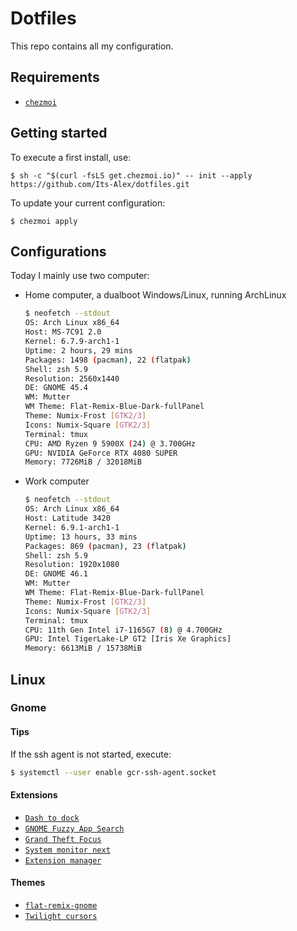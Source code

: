 # Dotfiles

This repo contains all my configuration.

## Requirements

- [`chezmoi`](https://github.com/twpayne/chezmoi)

## Getting started

To execute a first install, use:

```sh-session
$ sh -c "$(curl -fsLS get.chezmoi.io)" -- init --apply https://github.com/Its-Alex/dotfiles.git
```

To update your current configuration:

```sh-session
$ chezmoi apply
```

## Configurations

Today I mainly use two computer:

- Home computer, a dualboot Windows/Linux, running ArchLinux
    ```sh
    $ neofetch --stdout
    OS: Arch Linux x86_64
    Host: MS-7C91 2.0
    Kernel: 6.7.9-arch1-1
    Uptime: 2 hours, 29 mins
    Packages: 1498 (pacman), 22 (flatpak)
    Shell: zsh 5.9
    Resolution: 2560x1440
    DE: GNOME 45.4
    WM: Mutter
    WM Theme: Flat-Remix-Blue-Dark-fullPanel
    Theme: Numix-Frost [GTK2/3]
    Icons: Numix-Square [GTK2/3]
    Terminal: tmux
    CPU: AMD Ryzen 9 5900X (24) @ 3.700GHz
    GPU: NVIDIA GeForce RTX 4080 SUPER
    Memory: 7726MiB / 32018MiB
    ```
- Work computer
    ```sh
    $ neofetch --stdout
    OS: Arch Linux x86_64
    Host: Latitude 3420
    Kernel: 6.9.1-arch1-1
    Uptime: 13 hours, 33 mins
    Packages: 869 (pacman), 23 (flatpak)
    Shell: zsh 5.9
    Resolution: 1920x1080
    DE: GNOME 46.1
    WM: Mutter
    WM Theme: Flat-Remix-Blue-Dark-fullPanel
    Theme: Numix-Frost [GTK2/3]
    Icons: Numix-Square [GTK2/3]
    Terminal: tmux
    CPU: 11th Gen Intel i7-1165G7 (8) @ 4.700GHz
    GPU: Intel TigerLake-LP GT2 [Iris Xe Graphics]
    Memory: 6613MiB / 15738MiB
    ```

## Linux

### Gnome

#### Tips

If the ssh agent is not started, execute:

```sh
$ systemctl --user enable gcr-ssh-agent.socket
```

#### Extensions

- [`Dash to dock`](https://micheleg.github.io/dash-to-dock/)
- [`GNOME Fuzzy App Search`](https://extensions.gnome.org/extension/3956/gnome-fuzzy-app-search/)
- [`Grand Theft Focus`](https://extensions.gnome.org/extension/5410/grand-theft-focus/)
- [`System monitor next`](https://extensions.gnome.org/extension/3010/system-monitor-next/)
- [`Extension manager`](https://github.com/mjakeman/extension-manager)

#### Themes

- [`flat-remix-gnome`](https://github.com/daniruiz/flat-remix-gnome)
- [`Twilight cursors`](https://github.com/yeyushengfan258/Twilight-Cursors)
